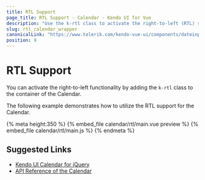 ```yaml
---
title: RTL Support
page_title: RTL Support - Calendar - Kendo UI for Vue
description: "Use the k-rtl class to activate the right-to-left (RTL) support of the Kendo UI Calendar wrapper for Vue."
slug: rtl_calendar_wrapper
canonicalLink: "https://www.telerik.com/kendo-vue-ui/components/dateinputs/globalization/"
position: 9
---
```



<div><WrapperBanner link="/kendo-vue-ui/components/dateinputs/globalization"></WrapperBanner></div>

# RTL Support

You can activate the right-to-left functionality by adding the `k-rtl` class to the container of the Calendar.

The following example demonstrates how to utilize the RTL support for the Calendar.

{% meta height:350 %}
{% embed_file calendar/rtl/main.vue preview %}
{% embed_file calendar/rtl/main.js %}
{% endmeta %}

## Suggested Links

* [Kendo UI Calendar for jQuery](https://docs.telerik.com/kendo-ui/controls/scheduling/calendar/overview)
* [API Reference of the Calendar](https://docs.telerik.com/kendo-ui/api/javascript/ui/calendar)
